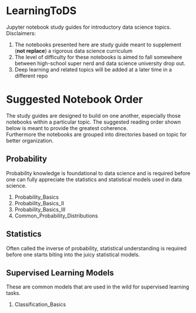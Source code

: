 # LearningToDS
Jupyter notebook study guides for introductory data science topics. <br>
Disclaimers:
1. The notebooks presented here are study guide meant to supplement (**not replace**) a rigorous data science curriculum
2. The level of difficulty for these notebooks is aimed to fall somewhere between high-school super nerd and data science university drop out.
3. Deep learning and related topics will be added at a later time in a different repo

# Suggested Notebook Order
The study guides are designed to build on one another, especially those notebooks within a particular topic. The suggested reading order shown below is meant to provide the greatest coherence. <br>
Furthermore the notebooks are grouped into directories based on topic for better organization.

## Probability
Probability knowledge is foundational to data science and is required before one can fully appreciate the statistics and statistical models used in data science.
1. Probability_Basics
2. Probability_Basics_II
3. Probability_Basics_III
4. Common_Probability_Distributions


## Statistics
Often called the inverse of probability, statistical understanding is required before one starts biting into the juicy statistical models.

## Supervised Learning Models
These are common models that are used in the wild for supervised learning tasks.
1. Classification_Basics

